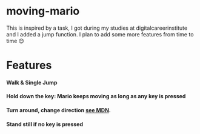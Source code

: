 
# moving-mario
This is inspired by a task, I got during my studies at digitalcareerinstitute and I added a jump function.
I plan to add some more features from time to time 😊 

# Features
#### Walk & Single Jump
#### Hold down the key: Mario keeps moving as long as any key is pressed
#### Turn around, change direction [see MDN](https://developer.mozilla.org/en-US/docs/Web/CSS/scale).
#### Stand still if no key is pressed

